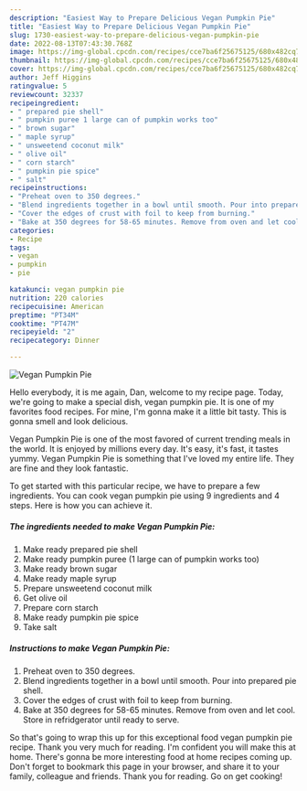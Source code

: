 ```yaml
---
description: "Easiest Way to Prepare Delicious Vegan Pumpkin Pie"
title: "Easiest Way to Prepare Delicious Vegan Pumpkin Pie"
slug: 1730-easiest-way-to-prepare-delicious-vegan-pumpkin-pie
date: 2022-08-13T07:43:30.768Z
image: https://img-global.cpcdn.com/recipes/cce7ba6f25675125/680x482cq70/vegan-pumpkin-pie-recipe-main-photo.jpg
thumbnail: https://img-global.cpcdn.com/recipes/cce7ba6f25675125/680x482cq70/vegan-pumpkin-pie-recipe-main-photo.jpg
cover: https://img-global.cpcdn.com/recipes/cce7ba6f25675125/680x482cq70/vegan-pumpkin-pie-recipe-main-photo.jpg
author: Jeff Higgins
ratingvalue: 5
reviewcount: 32337
recipeingredient:
- " prepared pie shell"
- " pumpkin puree 1 large can of pumpkin works too"
- " brown sugar"
- " maple syrup"
- " unsweetend coconut milk"
- " olive oil"
- " corn starch"
- " pumpkin pie spice"
- " salt"
recipeinstructions:
- "Preheat oven to 350 degrees."
- "Blend ingredients together in a bowl until smooth. Pour into prepared pie shell."
- "Cover the edges of crust with foil to keep from burning."
- "Bake at 350 degrees for 58-65 minutes. Remove from oven and let cool. Store in refridgerator until ready to serve."
categories:
- Recipe
tags:
- vegan
- pumpkin
- pie

katakunci: vegan pumpkin pie 
nutrition: 220 calories
recipecuisine: American
preptime: "PT34M"
cooktime: "PT47M"
recipeyield: "2"
recipecategory: Dinner

---
```



![Vegan Pumpkin Pie](https://img-global.cpcdn.com/recipes/cce7ba6f25675125/680x482cq70/vegan-pumpkin-pie-recipe-main-photo.jpg)

Hello everybody, it is me again, Dan, welcome to my recipe page. Today, we're going to make a special dish, vegan pumpkin pie. It is one of my favorites food recipes. For mine, I'm gonna make it a little bit tasty. This is gonna smell and look delicious.



Vegan Pumpkin Pie is one of the most favored of current trending meals in the world. It is enjoyed by millions every day. It's easy, it's fast, it tastes yummy. Vegan Pumpkin Pie is something that I've loved my entire life. They are fine and they look fantastic.


To get started with this particular recipe, we have to prepare a few ingredients. You can cook vegan pumpkin pie using 9 ingredients and 4 steps. Here is how you can achieve it.

<!--inarticleads1-->

##### The ingredients needed to make Vegan Pumpkin Pie:

1. Make ready  prepared pie shell
1. Make ready  pumpkin puree (1 large can of pumpkin works too)
1. Make ready  brown sugar
1. Make ready  maple syrup
1. Prepare  unsweetend coconut milk
1. Get  olive oil
1. Prepare  corn starch
1. Make ready  pumpkin pie spice
1. Take  salt




<!--inarticleads2-->

##### Instructions to make Vegan Pumpkin Pie:

1. Preheat oven to 350 degrees.
1. Blend ingredients together in a bowl until smooth. Pour into prepared pie shell.
1. Cover the edges of crust with foil to keep from burning.
1. Bake at 350 degrees for 58-65 minutes. Remove from oven and let cool. Store in refridgerator until ready to serve.




So that's going to wrap this up for this exceptional food vegan pumpkin pie recipe. Thank you very much for reading. I'm confident you will make this at home. There's gonna be more interesting food at home recipes coming up. Don't forget to bookmark this page in your browser, and share it to your family, colleague and friends. Thank you for reading. Go on get cooking!
